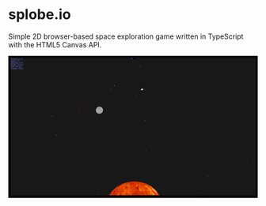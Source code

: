 # splobe.io

Simple 2D browser-based space exploration game written in TypeScript with the HTML5 Canvas API.

![Gameplay screenshot](./screenshot.png)
